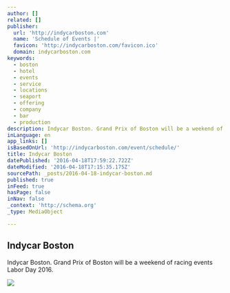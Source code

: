 ```yaml
---
author: []
related: []
publisher:
  url: 'http://indycarboston.com'
  name: 'Schedule of Events |'
  favicon: 'http://indycarboston.com/favicon.ico'
  domain: indycarboston.com
keywords:
  - boston
  - hotel
  - events
  - service
  - locations
  - seaport
  - offering
  - company
  - bar
  - production
description: Indycar Boston. Grand Prix of Boston will be a weekend of racing events Labor Day 2016.
inLanguage: en
app_links: []
isBasedOnUrl: 'http://indycarboston.com/event/schedule/'
title: Indycar Boston
datePublished: '2016-04-18T17:59:22.722Z'
dateModified: '2016-04-18T17:15:35.175Z'
sourcePath: _posts/2016-04-18-indycar-boston.md
published: true
inFeed: true
hasPage: false
inNav: false
_context: 'http://schema.org'
_type: MediaObject

---
```

<article style=""><h1>Indycar Boston</h1><p>Indycar Boston. Grand Prix of Boston will be a weekend of racing events Labor Day 2016.</p><img src="http://indycarboston.com/og_indycar.png" /></article>